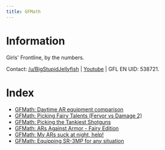 ```yaml
---
title: GFMath
---
```


# Information

Girls' Frontline, by the numbers.

Contact: [/u/BigStupidJellyfish](https://old.reddit.com/user/BigStupidJellyfish_/) \| [Youtube](https://www.youtube.com/channel/UCXYXbrsfJJfvE5LJ9Bnu_fQ) \| GFL EN UID: 538721.

# Index

* [GFMath: Daytime AR equipment comparison](pages/day-ar-equipment.md)
* [GFMath: Picking Fairy Talents (Fervor vs Damage 2)](pages/fairy-talents.md)
* [GFMath: Picking the Tankiest Shotguns](pages/sg-survival.md)
* [GFMath: ARs Against Armor - Fairy Edition](pages/ar-armor-fairy.md)
* [GFMath: My ARs suck at night, help!](pages/ar-night-armor.md)
* [GFMath: Equipping SR-3MP for any situation](pages/shrimp-equip.md)
